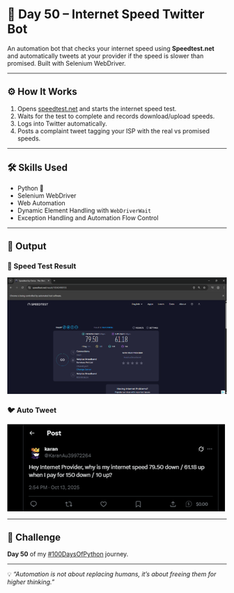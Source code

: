 # 🚀 Day 50 – Internet Speed Twitter Bot

An automation bot that checks your internet speed using **Speedtest.net** and automatically tweets at your provider if the speed is slower than promised. Built with Selenium WebDriver.

---

## ⚙️ How It Works

1. Opens [speedtest.net](https://www.speedtest.net/) and starts the internet speed test.
2. Waits for the test to complete and records download/upload speeds.
3. Logs into Twitter automatically.
4. Posts a complaint tweet tagging your ISP with the real vs promised speeds.

---

## 🛠 Skills Used

- Python 🐍  
- Selenium WebDriver  
- Web Automation  
- Dynamic Element Handling with `WebDriverWait`  
- Exception Handling and Automation Flow Control  

---

## 📸 Output

### 🧪 Speed Test Result
<img src="assets/images/speedtest_result.png" width="600">

### 🐦 Auto Tweet
<img src="assets/images/tweet_output.png" width="500">

---

## 📅 Challenge
**Day 50** of my [#100DaysOfPython](https://github.com/chiragdhawan07/100-days-of-python) journey.

---

💡 *“Automation is not about replacing humans, it’s about freeing them for higher thinking.”*
